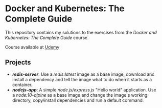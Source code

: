 # Docker and Kubernetes: The Complete Guide

This repository contains my solutions to the exercises from the *Docker and Kubernetes: The Complete Guide* course.

Course available at [Udemy](https://www.udemy.com/docker-and-kubernetes-the-complete-guide)

## Projects

- ***redis-server***: Use a *redis:latest* image as a base image, download and install a dependency and tell the image what to do when it starts as a container.
- ***nodejs-app***: A simple *node.js/express.js* "Hello world" application. Use a *node:10-alpine* as a base image and change the image's working directory, copy/install dependencies and run a default command.
